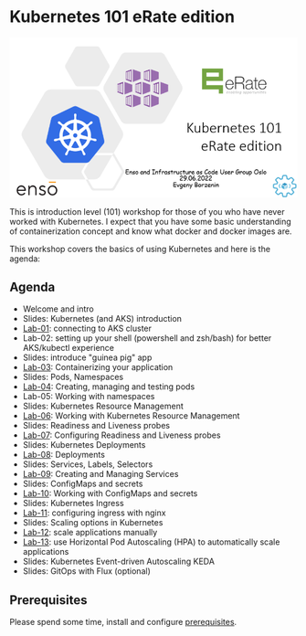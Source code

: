 # Kubernetes 101 eRate edition 

![logo](images/logo.png)

This is introduction level (101) workshop for those of you who have never worked with Kubernetes. I expect that you have some basic understanding of containerization concept and know what docker and docker images are. 

This workshop covers the basics of using Kubernetes and here is the agenda:

## Agenda

 * Welcome and intro
 * Slides: Kubernetes (and AKS) introduction
 * [Lab-01](labs/lab-01/readme.md): connecting to AKS cluster
 * Lab-02: setting up your shell (powershell and zsh/bash) for better AKS/kubectl experience 
 * Slides: introduce "guinea pig" app
 * [Lab-03](labs/lab-03/readme.md): Containerizing your application
 * Slides: Pods, Namespaces
 * [Lab-04](labs/lab-04/readme.md): Creating, managing and testing pods
 * Lab-05: Working with namespaces
 * Slides: Kubernetes Resource Management
 * [Lab-06](labs/lab-06/readme.md): Working with Kubernetes Resource Management
 * Slides: Readiness and Liveness probes
 * [Lab-07](labs/lab-07/readme.md): Configuring Readiness and Liveness probes
 * Slides: Kubernetes Deployments
 * [Lab-08](labs/lab-08/readme.md): Deployments
 * Slides: Services, Labels, Selectors
 * [Lab-09](labs/lab-09/readme.md): Creating and Managing Services
 * Slides: ConfigMaps and secrets
 * [Lab-10](labs/lab-10/readme.md): Working with ConfigMaps and secrets
 * Slides: Kubernetes Ingress 
 * [Lab-11](labs/lab-11/readme.md): configuring ingress with nginx
 * Slides: Scaling options in Kubernetes
 * [Lab-12](labs/lab-12/readme.md): scale applications manually
 * [Lab-13](labs/lab-13/readme.md): use Horizontal Pod Autoscaling (HPA) to automatically scale applications
 * Slides: Kubernetes Event-driven Autoscaling KEDA 
 * Slides: GitOps with Flux (optional)

## Prerequisites

Please spend some time, install and configure [prerequisites](prerequisites.md).
